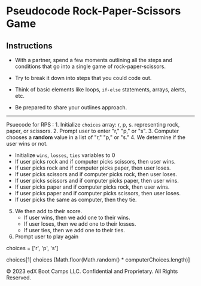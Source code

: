 # Pseudocode Rock-Paper-Scissors Game

## Instructions

* With a partner, spend a few moments outlining all the steps and conditions that go into a single game of rock-paper-scissors.

* Try to break it down into steps that you could code out.

* Think of basic elements like loops, `if-else` statements, arrays, alerts, etc.

* Be prepared to share your outlines approach.

---

Psuecode for RPS : 1. Initialize `choices` array: r, p, s. representing rock, paper, or scissors.
2. Prompt user to enter "r," "p," or "s".
3. Computer chooses a **random** value in a list of "r," "p," or "s."
4. We determine if the user wins or not.
   * Initialize `wins`, `losses`, `ties` variables to 0
   * If user picks rock and if computer picks scissors, then user wins.
   * If user picks rock and if computer picks paper, then user loses.
   * If user picks scissors and if computer picks rock, then user loses.
   * If user picks scissors and if computer picks paper, then user wins.
   * If user picks paper and if computer picks rock, then user wins.
   * If user picks paper and if computer picks scissors, then user loses.
   * If user picks the same as computer, then they tie.
5. We then add to their score.
   * If user wins, then we add one to their wins.
   * If user loses, then we add one to their losses.
   * If user ties, then we add one to their ties.
6. Prompt user to play again

choices = ['r', 'p', 's']

choices[1]
choices [Math.floor(Math.random() * computerChoices.length)]

© 2023 edX Boot Camps LLC. Confidential and Proprietary. All Rights Reserved.
